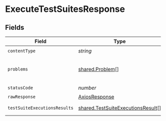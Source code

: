 # ExecuteTestSuitesResponse


## Fields

| Field                                                                                  | Type                                                                                   | Required                                                                               | Description                                                                            |
| -------------------------------------------------------------------------------------- | -------------------------------------------------------------------------------------- | -------------------------------------------------------------------------------------- | -------------------------------------------------------------------------------------- |
| `contentType`                                                                          | *string*                                                                               | :heavy_check_mark:                                                                     | N/A                                                                                    |
| `problems`                                                                             | [shared.Problem](../../models/shared/problem.md)[]                                     | :heavy_minus_sign:                                                                     | problem with request body                                                              |
| `statusCode`                                                                           | *number*                                                                               | :heavy_check_mark:                                                                     | N/A                                                                                    |
| `rawResponse`                                                                          | [AxiosResponse](https://axios-http.com/docs/res_schema)                                | :heavy_minus_sign:                                                                     | N/A                                                                                    |
| `testSuiteExecutionsResults`                                                           | [shared.TestSuiteExecutionsResult](../../models/shared/testsuiteexecutionsresult.md)[] | :heavy_minus_sign:                                                                     | successful operation                                                                   |